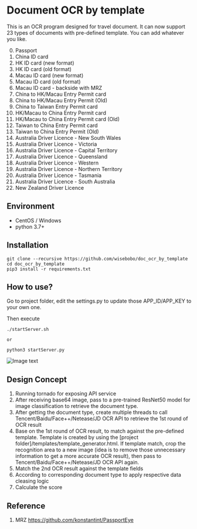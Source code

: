 # Document OCR by template
This is an OCR program designed for travel document. It can now support 23 types of documents with pre-defined template. You can add whatever you like.

0. Passport
1. China ID card
2. HK ID card (new format)
3. HK ID card (old format)
4. Macau ID card (new format)
5. Macau ID card (old format)
6. Macau ID card - backside with MRZ
7. China to HK/Macau Entry Permit card
8. China to HK/Macau Entry Permit (Old)
9. China to Taiwan Entry Permit card
10. HK/Macau to China Entry Permit card
11. HK/Macau to China Entry Permit card (Old)
12. Taiwan to China Entry Permit card
13. Taiwan to China Entry Permit (Old)
14. Australia Driver Licence - New South Wales
15. Australia Driver Licence - Victoria
16. Australia Driver Licence - Capital Territory
17. Australia Driver Licence - Queensland
18. Australia Driver Licence - Western
19. Australia Driver Licence - Northern Territory
20. Australia Driver Licence - Tasmania
21. Australia Driver Licence - South Australia
22. New Zealand Driver Licence


## Environment
- CentOS / Windows
- python 3.7+

## Installation
```
git clone --recursive https://github.com/wisebobo/doc_ocr_by_template
cd doc_ocr_by_template
pip3 install -r requirements.txt
```

## How to use?
Go to project folder, edit the settings.py to update those APP_ID/APP_KEY to your own one.

Then execute
```
./startServer.sh

or

python3 startServer.py
```

![Image text](https://github.com/wisebobo/doc_ocr_by_template/tree/master/intro/Sample01.png)

## Design Concept
1. Running tornado for exposing API service
2. After receiving base64 image, pass to a pre-trained ResNet50 model for image classification to retrieve the document type.
3. After getting the document type, create multiple threads to call Tencent/Baidu/Face++/Netease/JD OCR API to retrieve the 1st round of OCR result
4. Base on the 1st round of OCR result, to match against the pre-defined template. Template is created by using the [project folder]/templates/template_generator.html. If template match, crop the recognition area to a new image (idea is to remove those unnecessary information to get a more accurate OCR result), then pass to Tencent/Baidu/Face++/Netease/JD OCR API again.
5. Match the 2nd OCR result against the template fields
6. According to corresponding document type to apply respective data cleasing logic
7. Calculate the score

## Reference
1. MRZ https://github.com/konstantint/PassportEye
